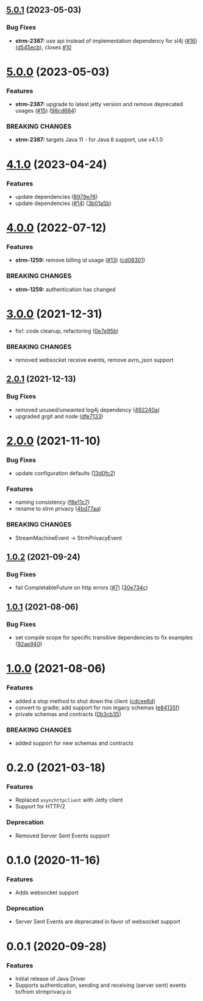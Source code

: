 ## [5.0.1](https://github.com/strmprivacy/java-driver/compare/v5.0.0...v5.0.1) (2023-05-03)


### Bug Fixes

* **strm-2387:** use api instead of implementation dependency for sl4j ([#16](https://github.com/strmprivacy/java-driver/issues/16)) ([d545ecb](https://github.com/strmprivacy/java-driver/commit/d545ecb410b73f9c4bef98c0f823cc81e10c260c)), closes [#10](https://github.com/strmprivacy/java-driver/issues/10)

# [5.0.0](https://github.com/strmprivacy/java-driver/compare/v4.1.0...v5.0.0) (2023-05-03)


### Features

* **strm-2387:** upgrade to latest jetty version and remove deprecated usages ([#15](https://github.com/strmprivacy/java-driver/issues/15)) ([98cd684](https://github.com/strmprivacy/java-driver/commit/98cd68428d8742c0bcee2abc1cada250c2d90c37))


### BREAKING CHANGES

* **strm-2387:** targets Java 11 - for Java 8 support, use v4.1.0

# [4.1.0](https://github.com/strmprivacy/java-driver/compare/v4.0.0...v4.1.0) (2023-04-24)


### Features

* update dependencies ([8979e76](https://github.com/strmprivacy/java-driver/commit/8979e762fda75808e77ca007113c5774fe5a8af6))
* update dependencies ([#14](https://github.com/strmprivacy/java-driver/issues/14)) ([3b01a5b](https://github.com/strmprivacy/java-driver/commit/3b01a5bace87e4735bc65ef52f9db273eda4f776))

# [4.0.0](https://github.com/strmprivacy/java-driver/compare/v3.0.0...v4.0.0) (2022-07-12)


### Features

* **strm-1259:** remove billing id usage ([#13](https://github.com/strmprivacy/java-driver/issues/13)) ([cd08301](https://github.com/strmprivacy/java-driver/commit/cd083018186c5ca6d6c2fde2b062b62b3204fe58))


### BREAKING CHANGES

* **strm-1259:** authentication has changed

# [3.0.0](https://github.com/strmprivacy/java-driver/compare/v2.0.1...v3.0.0) (2021-12-31)


* fix!: code cleanup, refactoring ([0e7e95b](https://github.com/strmprivacy/java-driver/commit/0e7e95bccf4417216fefd43af90e5fbe50b21640))


### BREAKING CHANGES

* removed websocket receive events, remove avro_json support

## [2.0.1](https://github.com/strmprivacy/java-driver/compare/v2.0.0...v2.0.1) (2021-12-13)


### Bug Fixes

* removed unused/unwanted log4j dependency ([492240a](https://github.com/strmprivacy/java-driver/commit/492240a15fdc1ddaef0da885c268328b861de13f))
* upgraded grgit and node ([dfe7133](https://github.com/strmprivacy/java-driver/commit/dfe71336081c8fea0cc09f873a308721dac860f9))

# [2.0.0](https://github.com/streammachineio/java-driver/compare/v1.0.2...v2.0.0) (2021-11-10)


### Bug Fixes

* update configuration defaults ([13d0fc2](https://github.com/streammachineio/java-driver/commit/13d0fc2dabed0e1b46a35598323f0279fd85b30c))


### Features

* naming consistency ([f8e11c7](https://github.com/streammachineio/java-driver/commit/f8e11c71aa3a51003f9667f28e6e51200736e110))
* rename to strm privacy ([4bd77aa](https://github.com/streammachineio/java-driver/commit/4bd77aa9f8981f609dedc6495e7ce7e48ddc0844))


### BREAKING CHANGES

* StreamMachineEvent -> StrmPrivacyEvent

## [1.0.2](https://github.com/strmprivacy/java-driver/compare/v1.0.1...v1.0.2) (2021-09-24)


### Bug Fixes

* fail CompletableFuture on http errors ([#7](https://github.com/strmprivacy/java-driver/issues/7)) ([30e734c](https://github.com/strmprivacy/java-driver/commit/30e734c15b9c5cb6f43d214080a78fc32bfd6168))

## [1.0.1](https://github.com/strmprivacy/java-driver/compare/v1.0.0...v1.0.1) (2021-08-06)


### Bug Fixes

* set compile scope for specific transitive dependencies to fix examples ([92ae940](https://github.com/strmprivacy/java-driver/commit/92ae9402237bca87d994ba3f3226a34d333b342c))

# [1.0.0](https://github.com/strmprivacy/java-driver/compare/v0.1.0...v1.0.0) (2021-08-06)


### Features

* added a stop method to shut down the client ([cdcee6d](https://github.com/strmprivacy/java-driver/commit/cdcee6d7a5bb1843d4cf776f7a0bad1475ff5274))
* convert to gradle; add support for non legacy schemas ([e84135f](https://github.com/strmprivacy/java-driver/commit/e84135f44ff8fdbfa3fcb7b7c9fbe374284f8bbb))
* private schemas and contracts ([0b3cb35](https://github.com/strmprivacy/java-driver/commit/0b3cb35f7628b114d69aaf24e362363df91b101a))


### BREAKING CHANGES

* added support for new schemas and contracts

# 0.2.0 (2021-03-18)


### Features
* Replaced `asynchttpclient` with Jetty client
* Support for HTTP/2

### Deprecation
* Removed Server Sent Events support

# 0.1.0 (2020-11-16)


### Features
* Adds websocket support

### Deprecation
* Server Sent Events are deprecated in favor of websocket support

# 0.0.1 (2020-09-28)


### Features
* Initial release of Java Driver
* Supports authentication, sending and receiving (server sent) events to/from strmprivacy.io
